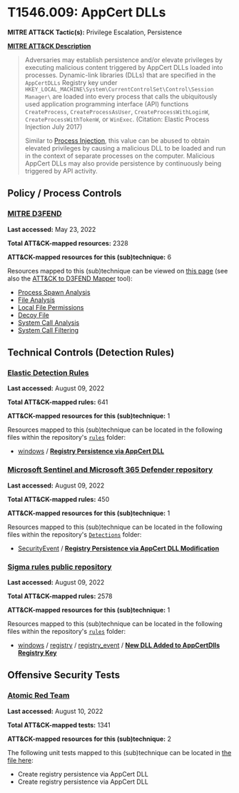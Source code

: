 # T1546.009: AppCert DLLs
**MITRE ATT&CK Tactic(s):** Privilege Escalation, Persistence

**[MITRE ATT&CK Description](https://attack.mitre.org/techniques/T1546/009)**
<blockquote>Adversaries may establish persistence and/or elevate privileges by executing malicious content triggered by AppCert DLLs loaded into processes. Dynamic-link libraries (DLLs) that are specified in the <code>AppCertDLLs</code> Registry key under <code>HKEY_LOCAL_MACHINE\System\CurrentControlSet\Control\Session Manager\</code> are loaded into every process that calls the ubiquitously used application programming interface (API) functions <code>CreateProcess</code>, <code>CreateProcessAsUser</code>, <code>CreateProcessWithLoginW</code>, <code>CreateProcessWithTokenW</code>, or <code>WinExec</code>. (Citation: Elastic Process Injection July 2017)

Similar to [Process Injection](https://attack.mitre.org/techniques/T1055), this value can be abused to obtain elevated privileges by causing a malicious DLL to be loaded and run in the context of separate processes on the computer. Malicious AppCert DLLs may also provide persistence by continuously being triggered by API activity. </blockquote>

## Policy / Process Controls
### [MITRE D3FEND](https://d3fend.mitre.org/)
**Last accessed:** May 23, 2022

**Total ATT&CK-mapped resources:** 2328

**ATT&CK-mapped resources for this (sub)technique:** 6

Resources mapped to this (sub)technique can be viewed on [this page](https://d3fend.mitre.org/) (see also the [ATT&CK to D3FEND Mapper](https://d3fend.mitre.org/tools/attack-mapper) tool):

* [Process Spawn Analysis](https://d3fend.mitre.org/technique/d3f:ProcessSpawnAnalysis)
* [File Analysis](https://d3fend.mitre.org/technique/d3f:FileAnalysis)
* [Local File Permissions](https://d3fend.mitre.org/technique/d3f:LocalFilePermissions)
* [Decoy File](https://d3fend.mitre.org/technique/d3f:DecoyFile)
* [System Call Analysis](https://d3fend.mitre.org/technique/d3f:SystemCallAnalysis)
* [System Call Filtering](https://d3fend.mitre.org/technique/d3f:SystemCallFiltering)

## Technical Controls (Detection Rules)
### [Elastic Detection Rules](https://github.com/elastic/detection-rules)
**Last accessed:** August 09, 2022

**Total ATT&CK-mapped rules:** 641

**ATT&CK-mapped resources for this (sub)technique:** 1

Resources mapped to this (sub)technique can be located in the following files within the repository's <code>[rules](https://github.com/elastic/detection-rules/tree/main/rules)</code> folder:

* [windows](https://github.com/elastic/detection-rules/tree/main/rules/windows/) / **[Registry Persistence via AppCert DLL](https://github.com/elastic/detection-rules/blob/main/rules/windows/persistence_appcertdlls_registry.toml)**

### [Microsoft Sentinel and Microsoft 365 Defender repository](https://github.com/Azure/Azure-Sentinel)
**Last accessed:** August 09, 2022

**Total ATT&CK-mapped rules:** 450

**ATT&CK-mapped resources for this (sub)technique:** 1

Resources mapped to this (sub)technique can be located in the following files within the repository's <code>[Detections](https://github.com/Azure/Azure-Sentinel/tree/master/Detections)</code> folder:

* [SecurityEvent](https://github.com/Azure/Azure-Sentinel/tree/master/Detections/SecurityEvent/) / **[Registry Persistence via AppCert DLL Modification](https://github.com/Azure/Azure-Sentinel/blob/master/Detections/SecurityEvent/RegistryPersistenceViaAppCertDLLModification.yaml)**

### [Sigma rules public repository](https://github.com/SigmaHQ/sigma)
**Last accessed:** August 09, 2022

**Total ATT&CK-mapped rules:** 2578

**ATT&CK-mapped resources for this (sub)technique:** 1

Resources mapped to this (sub)technique can be located in the following files within the repository's <code>[rules](https://github.com/SigmaHQ/sigma/tree/master/rules)</code> folder:

* [windows](https://github.com/SigmaHQ/sigma/tree/master/rules/windows/) / [registry](https://github.com/SigmaHQ/sigma/tree/master/rules/windows/registry/) / [registry_event](https://github.com/SigmaHQ/sigma/tree/master/rules/windows/registry/registry_event/) / **[New DLL Added to AppCertDlls Registry Key](https://github.com/SigmaHQ/sigma/blob/master/rules/windows/registry/registry_event/registry_event_new_dll_added_to_appcertdlls_registry_key.yml)**


## Offensive Security Tests
### [Atomic Red Team](https://github.com/redcanaryco/atomic-red-team)
**Last accessed:** August 10, 2022

**Total ATT&CK-mapped tests:** 1341

**ATT&CK-mapped resources for this (sub)technique:** 2

The following unit tests mapped to this (sub)technique can be located in [the file here](https://github.com/redcanaryco/atomic-red-team/tree/master/atomics/T1546.009/T1546.009.yaml):

* Create registry persistence via AppCert DLL
* Create registry persistence via AppCert DLL

